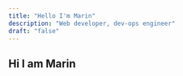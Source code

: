 ```yaml
---
title: "Hello I'm Marin"
description: "Web developer, dev-ops engineer"
draft: "false"
---
```

## Hi I am Marin